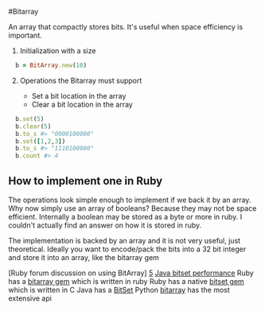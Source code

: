 #Bitarray

An array that compactly stores bits. It's useful when space efficiency is important. 


1.  Initialization with a size
  
  ```ruby
    b = BitArray.new(10) 
  ```  
2.  Operations the Bitarray must support

    - Set a bit location in the array
    - Clear a bit location in the array
  
  ```ruby
    b.set(5) 
    b.clear(5)
    b.to_s #> "0000100000"
    b.set([1,2,3])
    b.to_s #> "1110100000"
    b.count #> 4 
  ```  
## How to implement one in Ruby

The operations look simple enough to implement if we back it by an array. Why now simply use an array of booleans? Because they may not be space efficient. Internally a boolean may be stored as a byte or more in ruby. I couldn't actually find an answer on how it is stored in ruby.

The implementation is backed by an array and it is not very useful, just theoretical. Ideally you want to encode/pack the bits into a 32 bit integer and store it into an array, like the bitarray gem

[Ruby forum discussion on using BitArray] [5]
[Java bitset performance][4]
Ruby has a [bitarray gem][1] which is written in ruby
Ruby has a native [bitset gem][3] which is written in C
Java has a [BitSet][2]
Python [bitarray][6] has the most extensive api

[1]: https://github.com/peterc/bitarray
[2]: http://docs.oracle.com/javase/7/docs/api/java/util/BitSet.html
[3]: https://github.com/tyler/bitset
[4]: http://java-performance.info/bit-sets/
[5]: https://www.ruby-forum.com/topic/4419629
[6]: https://github.com/ilanschnell/bitarray